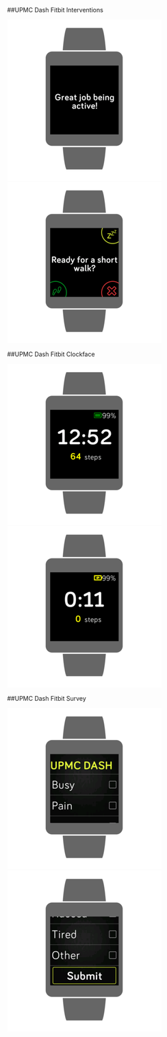 ##UPMC Dash Fitbit Interventions

![alt text](images/appraisal.png "Title 1")![alt text](images/intervention_message.png "Title 1")

##UPMC Dash Fitbit Clockface


![alt text](images/clockface_battery_full.png "Title 1")![alt text](images/clockface_charging.png "Title 1")

##UPMC Dash Fitbit Survey

![alt text](images/survey.png "Title 1")![alt text](images/survey_submit.png "Title 1")




